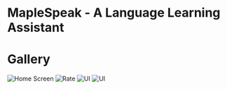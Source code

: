 # MapleSpeak - A Language Learning Assistant
# Gallery
![Home Screen](https://i.ibb.co/yQtqH8f/1687197671177.jpg)
![Rate](https://i.ibb.co/7CT5HKH/1687197671269.jpg)
![UI](https://i.ibb.co/P9XfT0Q/1687197671548.jpg)
![UI](https://i.ibb.co/0ybKt6D/1687197672086.jpg)

